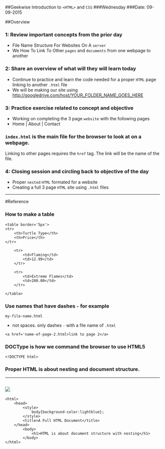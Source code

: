 ##Geekwise Introduction to `<HTML>` and `CSS`
###Wednesday
###Date: 09-09-2015

##Overview
### 1: Review important concepts from the prior day
* File Name Structure For Websites On A `server`
* We How To Link To Other `pages` and `documents` from one webpage to another

### 2: Share an overview of what will they will learn today
* Continue to practice and learn the code needed for a proper `HTML` page linking to another `.html` file
* We will be making our site using <http://googledrive.com/host/YOUR_FOLDER_NAME_GOES_HERE>

### 3: Practice exercise related to concept and objective
* Working on completing the 3 page `website` with the following pages
* Home | About | Contact


### `index.html` is the main file for the browser to look at on a webpage.

Linking to other pages requires the `href` tag.
The link will be the name of the file.

### 4: Closing session and circling back to objective of the day
* Proper `nested` `HTML` formated for a website
* Creating a full 3 page `HTML` site using `.html` files

---
#Reference

### How to make a table
```
<table border='5px'>
<tr>
    <th>Turtle Type</th>
    <th>Price</th>
</tr>
    
    <tr>
        <td>Flaming</td>
        <td>12.99</td>
    </tr>
    
    <tr>
        <td>Extreme Flames</td>
        <td>200.00</td>
    </tr>
    
</table>

```


### Use names that have dashes `-` for example

```
my-file-name.html
```
* not spaces. only dashes `-` with a file name of `.html`

```
<a href='name-of-page-2.html>link to page 2</a>
```


### DOCType is how we command the browser to use HTML5

```
<!DOCTYPE html>
```

### Proper HTML is about nesting and document structure.

---
![](http://i.imgur.com/ycZnwsx.png)
---
``` 
<html>
	<head>
		<style>
			body{background-color:lightblue};
		</style>
		<title>A Full HTML Document</title>
	</head>
		<body>
			<h1>HTML is about document structure with nesting</h1>
		</body>
</html>
```

